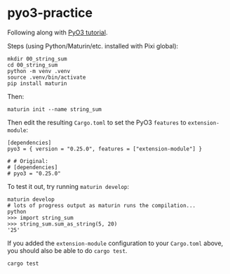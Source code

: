 # pyo3-practice

Following along with [PyO3 tutorial](https://pyo3.rs/v0.25.1/).

Steps (using Python/Maturin/etc. installed with Pixi global):
```
mkdir 00_string_sum
cd 00_string_sum
python -m venv .venv
source .venv/bin/activate
pip install maturin
```
Then:
```
maturin init --name string_sum
```
Then edit the resulting `Cargo.toml` to set the PyO3 `features` to `extension-module`:
```
[dependencies]
pyo3 = { version = "0.25.0", features = ["extension-module"] }

# # Original:
# [dependencies]
# pyo3 = "0.25.0"
```
To test it out, try running `maturin develop`:
```
maturin develop
# lots of progress output as maturin runs the compilation...
python
>>> import string_sum
>>> string_sum.sum_as_string(5, 20)
'25'
```
If you added the `extension-module` configuration to your `Cargo.toml` above, you should also be able to do `cargo test`.
```
cargo test
```
